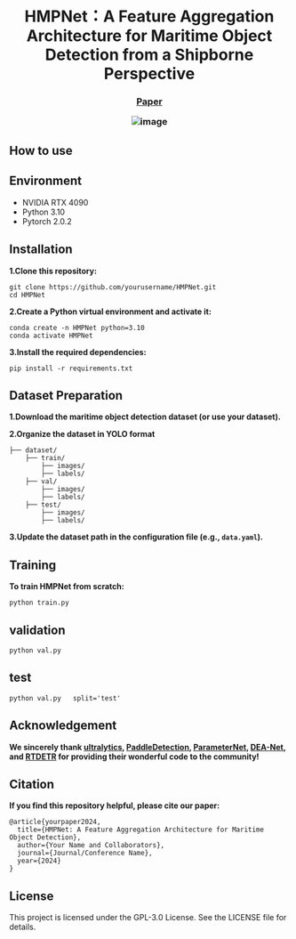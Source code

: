 <p align="center">
    <h1 align="center">HMPNet：A Feature Aggregation Architecture for Maritime Object Detection from a Shipborne Perspective</h1>
     </p>
    <h3 align="center"><a href="URL">Paper</a>
    <div align="center"></div>
</p>

![image](https://github.com/xi029/HMPNet/blob/master/img/images.png)

## How to use

## Environment

- NVIDIA RTX 4090
- Python 3.10
- Pytorch 2.0.2

## Installation

**1.Clone this repository:**

```
git clone https://github.com/yourusername/HMPNet.git
cd HMPNet
```

**2.Create a Python virtual environment and activate it:**

```
conda create -n HMPNet python=3.10
conda activate HMPNet
```

**3.Install the required dependencies:**

```
pip install -r requirements.txt
```

## Dataset Preparation

**1.Download the maritime object detection dataset (or use your dataset).**

**2.Organize the dataset in YOLO format**

```
├── dataset/
    ├── train/
        ├── images/
        ├── labels/
    ├── val/
        ├── images/
        ├── labels/
    ├── test/
        ├── images/
        ├── labels/
```

**3.Update the dataset path in the configuration file (e.g., `data.yaml`).**

## Training

**To train HMPNet from scratch:**

```
python train.py
```

## validation

```
python val.py
```

## test

```
python val.py   split='test'
```

## Acknowledgement

**We sincerely thank [ultralytics](https://github.com/ultralytics/ultralytics), [PaddleDetection](https://github.com/PaddlePaddle/PaddleDetection), [ParameterNet](https://parameternet.github.io/), [DEA-Net](https://github.com/cecret3350/DEA-Net), and [RTDETR](https://zhao-yian.github.io/RTDETR/) for providing their wonderful code to the community!**

## Citation

**If you find this repository helpful, please cite our paper:**

```
@article{yourpaper2024,
  title={HMPNet: A Feature Aggregation Architecture for Maritime Object Detection},
  author={Your Name and Collaborators},
  journal={Journal/Conference Name},
  year={2024}
}
```

## License

This project is licensed under the GPL-3.0 License. See the LICENSE file for details.
